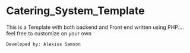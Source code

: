 # Catering_System_Template

This is a Template with both backend and Front end written using PHP.... feel free to  customize on your own



`Developed by: Alexius Samson`
